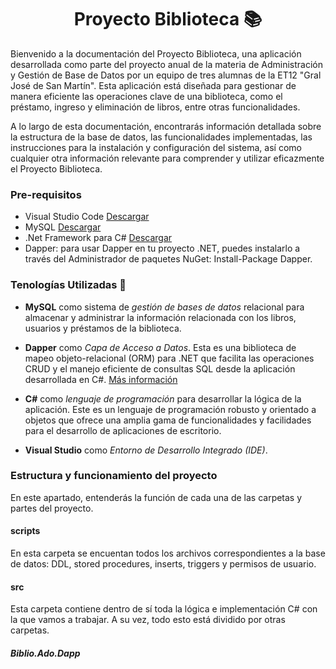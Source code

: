 <h1 align="center">Proyecto Biblioteca 📚</h1>

Bienvenido a la documentación del Proyecto Biblioteca, una aplicación desarrollada como parte del proyecto anual de la materia de Administración y Gestión de Base de Datos por un equipo de tres alumnas de la ET12 "Gral José de San Martín". Esta aplicación está diseñada para gestionar de manera eficiente las operaciones clave de una biblioteca, como el préstamo, ingreso y eliminación de libros, entre otras funcionalidades.


A lo largo de esta documentación, encontrarás información detallada sobre la estructura de la base de datos, las funcionalidades implementadas, las instrucciones para la instalación y configuración del sistema, así como cualquier otra información relevante para comprender y utilizar eficazmente el Proyecto Biblioteca.

### Pre-requisitos 
* Visual Studio Code [Descargar](https://code.visualstudio.com/download)
* MySQL [Descargar](https://dev.mysql.com/downloads/installer/)
* .Net Framework para C# [Descargar](https://dotnet.microsoft.com/en-us/download)
* Dapper: para usar Dapper en tu proyecto .NET, puedes instalarlo a través del Administrador de paquetes NuGet: Install-Package Dapper.

### Tenologías Utilizadas 🔨
* **MySQL** como sistema de *gestión de bases de datos* relacional para almacenar y administrar la información relacionada con los libros, usuarios y préstamos de la biblioteca.

* **Dapper** como *Capa de Acceso a Datos*. Esta es una biblioteca de mapeo objeto-relacional (ORM) para .NET que facilita las operaciones CRUD y el manejo eficiente de consultas SQL desde la aplicación desarrollada en C#. [Más información](https://www.learndapper.com/)

* **C#** como *lenguaje de programación* para desarrollar la lógica de la aplicación. Este es un lenguaje de programación robusto y orientado a objetos que ofrece una amplia gama de funcionalidades y facilidades para el desarrollo de aplicaciones de escritorio.

* **Visual Studio** como *Entorno de Desarrollo Integrado (IDE)*.

### Estructura y funcionamiento del proyecto

En este apartado, entenderás la función de cada una de las carpetas y partes del proyecto. 

#### scripts
En esta carpeta se encuentan todos los archivos correspondientes a la base de datos: DDL, stored procedures, inserts, triggers y permisos de usuario. 

#### src
Esta carpeta contiene dentro de sí toda la lógica e implementación C# con la que vamos a trabajar. A su vez, todo esto está dividido por otras carpetas.

##### Biblio.Ado.Dapp




